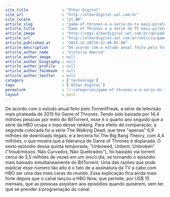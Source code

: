 ```yaml
---
site_title               : "Olhar Digital"
site_url                 : "http://olhardigital.uol.com.br"
site_locale              : "pt_BR"
article_slug             : "game-of-thrones-e-a-serie-de-tv-mais-pirateada-pelo-quarto-ano-seguido"
article_title            : "Game of Thrones é a série de TV mais pirateada pelo quarto ano seguido"
article_image            : "http://img1.olhardigital.uol.com.br/uploads/acervo_imagens/2015/04/20150415110008_660_420.jpg"
article_url              : "http://olhardigital.uol.com.br/noticia/game-of-thrones-e-a-serie-de-tv-mais-pirateada-do-ano-pela-quarta-vez-seguida/54024"
article_published_at     : "2015-12-28T10:12:00-02:00"
article_description      : "De acordo com o estudo anual feito pelo TorrentFreak, a série de televisão mais pirateada de 2015 foi Game of Thrones. Tendo sido baixada por 14,4 milhões pessoas por meio do BitTorrent, esse é o quarto ano seguido que a série da HBO ocupa o topo desse ranking. Para efeito de comparação, a segunda colocada foi a série The Walking Dead, que teve 'apenas' 6,9 milhões de downloads ilegais, e a terceira foi The Big Bang Theory, com 4,4 milhões, o que mostra que a liderança de Game of Thrones é disparada. O sexto episódio dessa quinta temporada, 'Unbowed, Unbent, Unbroken' ('Insubmissos, Não Curvados, Não Quebrados'), foi baixado via torrent cerca de 3,5 milhões de vezes em um único dia, se tornando o episódio mais baixado simultaneamente do BitTorrent. Uma das razões que pode explicar esse número tão alto é o fato de a assinatura da TV a cabo com HBO ser uma das mais caras do mundo. Essa explicação fica ainda mais forte depois que o canal lançou a HBO Now, que permite, por US$ 15 mensais, que as pessoas assistam aos episódios quando quiserem, sem ter que se prender à programação do canal."
article_author_name      : "Victoria Amorim"
article_author_image     : null
article_author_biography : null
article_author_profile   : null
article_author_facebook  : null
article_author_twitter   : null
category                 : ['technology']
tags                     : ['Olhar Digital']
permalink                : "/:categories/game-of-thrones-e-a-serie-de-tv-mais-pirateada-pelo-quarto-ano-seguido/"
layout                   : post
---
```


De acordo com o estudo anual feito pelo TorrentFreak, a série de televisão mais pirateada de 2015 foi Game of Thrones. Tendo sido baixada por 14,4 milhões pessoas por meio do BitTorrent, esse é o quarto ano seguido que a série da HBO ocupa o topo desse ranking. Para efeito de comparação, a segunda colocada foi a série The Walking Dead, que teve "apenas" 6,9 milhões de downloads ilegais, e a terceira foi The Big Bang Theory, com 4,4 milhões, o que mostra que a liderança de Game of Thrones é disparada. O sexto episódio dessa quinta temporada, "Unbowed, Unbent, Unbroken" ("Insubmissos, Não Curvados, Não Quebrados"), foi baixado via torrent cerca de 3,5 milhões de vezes em um único dia, se tornando o episódio mais baixado simultaneamente do BitTorrent. Uma das razões que pode explicar esse número tão alto é o fato de a assinatura da TV a cabo com HBO ser uma das mais caras do mundo. Essa explicação fica ainda mais forte depois que o canal lançou a HBO Now, que permite, por US$ 15 mensais, que as pessoas assistam aos episódios quando quiserem, sem ter que se prender à programação do canal.
